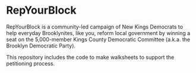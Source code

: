 # RepYourBlock

RepYourBlock is a community-led campaign of New Kings Democrats to help everyday Brooklynites, like you, reform local government by winning a seat on the 5,000-member Kings County Democratic Committee (a.k.a. the Brooklyn Democratic Party).

This repository includes the code to make walksheets to support the petitioning process.
